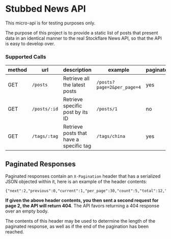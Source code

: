 # Stubbed News API

This micro-api is for testing purposes only.

The purpose of this project is to provide a static list of posts that present data in an identical manner to the real Stockflare News API, so that the API is easy to develop over.

### Supported Calls

| method | url | description  | example | paginated? |
|--------|-----|--------------|---------|------------|
| GET | `/posts` | Retrieve all the latest posts |  `/posts?page=2&per_page=4` | yes |
| GET | `/posts/:id` | Retrieve specific post by its ID | `/posts/1` | no |
| GET | `/tags/:tag` | Retrieve posts that have a specific tag | `/tags/china` | yes |

## Paginated Responses

Paginated responses contain an `X-Pagination` header that has a serialized JSON objected within it, here is an example of the header contents:

```
{"next":2,"previous":0,"current":1,"per_page":30,"count":5,"total":12,"pages":1}
```

**If given the above header contents, you then sent a second request for page 2, the API will return 404**. The API favors returning a 404 response over an empty body.

The contents of this header may be used to determine the length of the paginated response, as well as if the end of the pagination has been reached.
